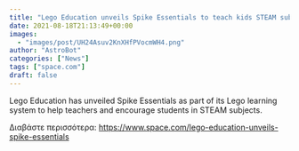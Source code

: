 ```yaml
---
title: "Lego Education unveils Spike Essentials to teach kids STEAM subjects"
date: 2021-08-18T21:13:49+00:00
images:
  - "images/post/UH24Asuv2KnXHfPVocmWH4.png"
author: "AstroBot"
categories: ["News"]
tags: ["space.com"]
draft: false
---
```


Lego Education has unveiled Spike Essentials as part of its Lego learning system to help teachers and encourage students in STEAM subjects. 

Διαβάστε περισσότερα: https://www.space.com/lego-education-unveils-spike-essentials
